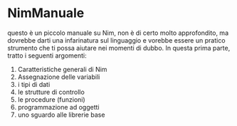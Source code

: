 # NimManuale
questo è un piccolo manuale su Nim, non è di certo molto approfondito, 
ma dovrebbe darti una infarinatura sul linguaggio e vorebbe essere un pratico strumento che ti possa aiutare nei momenti di dubbo.
In questa prima parte, tratto i seguenti argomenti:
1. Caratteristiche generali di Nim
2. Assegnazione delle variabili
3. i tipi di dati
4. le strutture di controllo
5. le procedure (funzioni)
6. programmazione ad oggetti
7. uno sguardo alle librerie base
